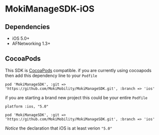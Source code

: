 MokiManageSDK-iOS
=================

Dependencies
------------

* iOS 5.0+
* AFNetworking 1.3+

CocoaPods
---------

This SDK is [CocoaPods](http://cocoapods.org/) compatible. if you are currently using cocoapods then add this dependency line to your `Podfile`

```
pod 'MokiManageSDK', :git => 'https://github.com/MokiMobility/MokiManageSDK.git', :branch => 'ios'
```

if you are starting a brand new project this could be your entire `Podfile`

```
platform :ios, "5.0"

pod 'MokiManageSDK', :git => 'https://github.com/MokiMobility/MokiManageSDK.git', :branch => 'ios'
```

*Notice* the declaration that iOS is at least verion `"5.0"`
